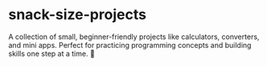 # snack-size-projects
A collection of small, beginner-friendly projects like calculators, converters, and mini apps.   Perfect for practicing programming concepts and building skills one step at a time. 🚀  
